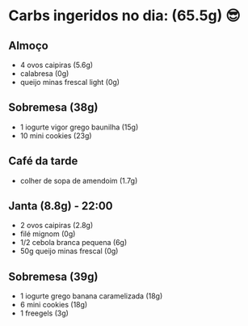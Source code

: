 # Carbs ingeridos no dia: (65.5g) 😎

## Almoço

- 4 ovos caipiras (5.6g)
- calabresa (0g)
- queijo minas frescal light (0g)

## Sobremesa (38g)

- 1 iogurte vigor grego baunilha (15g)
- 10 mini cookies (23g)

## Café da tarde

- colher de sopa de amendoim (1.7g)

## Janta (8.8g) - 22:00

- 2 ovos caipiras (2.8g)
- filé mignom (0g)
- 1/2 cebola branca pequena (6g)
- 50g queijo minas frescal (0g)

## Sobremesa (39g)

- 1 iogurte grego banana caramelizada (18g)
- 6 mini cookies (18g)
- 1 freegels (3g)